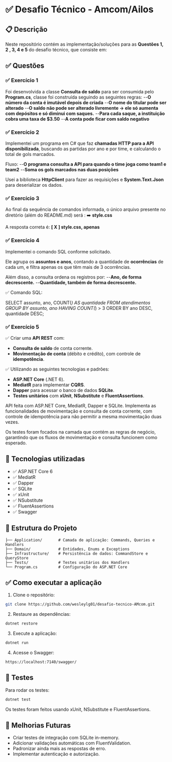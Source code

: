 
# ✅ Desafio Técnico - Amcom/Ailos

## 📋 Descrição

Neste repositório contém as implementação/soluções para as **Questões 1, 2 , 3, 4 e 5** do desafio técnico, que consiste em:

## ✅ Questões

### ✅ Exercício 1

Foi desenvolvida a classe **Consulta de saldo** para ser consumida pelo **Program.cs**, classe foi construída seguindo as seguintes regras:
--**O número da conta é imutável depois de criada**
--**O nome do titular pode ser alterado**
--**O saldo não pode ser alterado livremente -> ele só aumenta com depósitos e só diminui com saques.**
--**Para cada saque, a instituição cobra uma taxa de $3.50**
--**A conta pode ficar com saldo negativo**

### ✅ Exercício 2

Implementei um programa em C# que faz **chamadas HTTP para a API disponibilizada**, buscando as partidas por ano e por time, e calculando o total de gols marcados.

Fluxo:
--**O programa consulta a API para quando o time joga como team1 e team2**
--**Soma os gols marcados nas duas posições**

Usei a biblioteca **HttpClient** para fazer as requisições e **System.Text.Json** para deserializar os dados.

### ✅ Exercício 3

Ao final da sequência de comandos informada, o único arquivo presente no diretório (além do README.md) será	:
➡️ **style.css**

A resposta correta é:
**[ X ] style.css, apenas**

### ✅ Exercício 4

Implementei o comando SQL conforme solicitado.

Ele agrupa os **assuntos e anos**, contando a quantidade de **ocorrências** de cada um, e filtra apenas os que têm mais de 3 ocorrências.

Além disso, a consulta ordena os registros por:
--**Ano, de forma decrescente.**
--**Quantidade, também de forma decrescente.**

✅ Comando SQL:

SELECT 
    assunto, 
    ano, 
    COUNT(*) AS quantidade
FROM 
    atendimentos
GROUP BY 
    assunto, 
    ano
HAVING 
    COUNT(*) > 3
ORDER BY 
    ano DESC, 
    quantidade DESC;


### ✅ Exercício 5

✅ Criar uma **API REST** com:
- **Consulta de saldo** de conta corrente.
- **Movimentação de conta** (débito e crédito), com controle de **idempotência**.

✅ Utilizando as seguintes tecnologias e padrões:
- **ASP.NET Core** (.NET 6).
- **MediatR** para implementar **CQRS**.
- **Dapper** para acessar o banco de dados **SQLite**.
- **Testes unitários** com **xUnit**, **NSubstitute** e **FluentAssertions**.

API feita com ASP.NET Core, MediatR, Dapper e SQLite. Implementa as funcionalidades de movimentação e consulta de conta corrente, com controle de idempotência para não permitir a mesma movimentação duas vezes.

Os testes foram focados na camada que contém as regras de negócio, garantindo que os fluxos de movimentação e consulta funcionem como esperado.

## 🚀 Tecnologias utilizadas

- ✅ ASP.NET Core 6
- ✅ MediatR
- ✅ Dapper
- ✅ SQLite
- ✅ xUnit
- ✅ NSubstitute
- ✅ FluentAssertions
- ✅ Swagger

## 📂 Estrutura do Projeto

```
├── Application/       # Camada de aplicação: Commands, Queries e Handlers
├── Domain/            # Entidades, Enums e Exceptions
├── Infrastructure/    # Persistência de dados: CommandStore e QueryStore
├── Tests/             # Testes unitários dos Handlers
└── Program.cs         # Configuração do ASP.NET Core
```

## ✅ Como executar a aplicação

1. Clone o repositório:

```bash
git clone https://github.com/wesleylg01/desafio-tecnico-AMcom.git
```

2. Restaure as dependências:

```bash
dotnet restore
```

3. Execute a aplicação:

```bash
dotnet run
```

4. Acesse o Swagger:

```
https://localhost:7140/swagger/
```

## 🧪 Testes

Para rodar os testes:

```bash
dotnet test
```

Os testes foram feitos usando xUnit, NSubstitute e FluentAssertions.

## 🚀 Melhorias Futuras

- Criar testes de integração com SQLite in-memory.
- Adicionar validações automáticas com FluentValidation.
- Padronizar ainda mais as respostas de erro.
- Implementar autenticação e autorização.